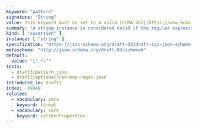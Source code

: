 ```yaml
---
keyword: "pattern"
signature: "String"
value: This keyword must be set to a valid [ECMA-262](https://www.ecma-international.org/publications-and-standards/standards/ecma-262/) regular expression
summary: "A string instance is considered valid if the regular expression matches the instance successfully."
kind: [ "assertion" ]
instance: [ "string" ]
specification: "https://json-schema.org/draft-03/draft-zyp-json-schema-03.pdf#5.16"
metaschema: "http://json-schema.org/draft-03/schema#"
default:
  value: "\".*\""
tests:
  - draft3/pattern.json
  - draft3/optional/non-bmp-regex.json
introduced_in: draft1
index: -99949
related:
  - vocabulary: core
    keyword: format
  - vocabulary: core
    keyword: patternProperties
---
```

